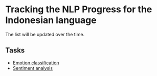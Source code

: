 # Tracking the NLP Progress for the Indonesian language
The list will be updated over the time.

## Tasks
* [Emotion classification](https://github.com/gentaiscool/nlp-id-progress/blob/master/emotion_classification.md)
* [Sentiment analysis](https://github.com/gentaiscool/nlp-id-progress/blob/master/sentiment_analysis.md)